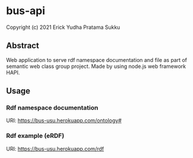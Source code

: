 # bus-api
Copyright (c) 2021 Erick Yudha Pratama Sukku

## Abstract
Web application to serve rdf namespace documentation and file as part of semantic web class group project.
Made by using node.js web framework HAPI.

## Usage

### Rdf namespace documentation
URI: https://bus-usu.herokuapp.com/ontology#

### Rdf example (eRDF)
URI: https://bus-usu.herokuapp.com/rdf
